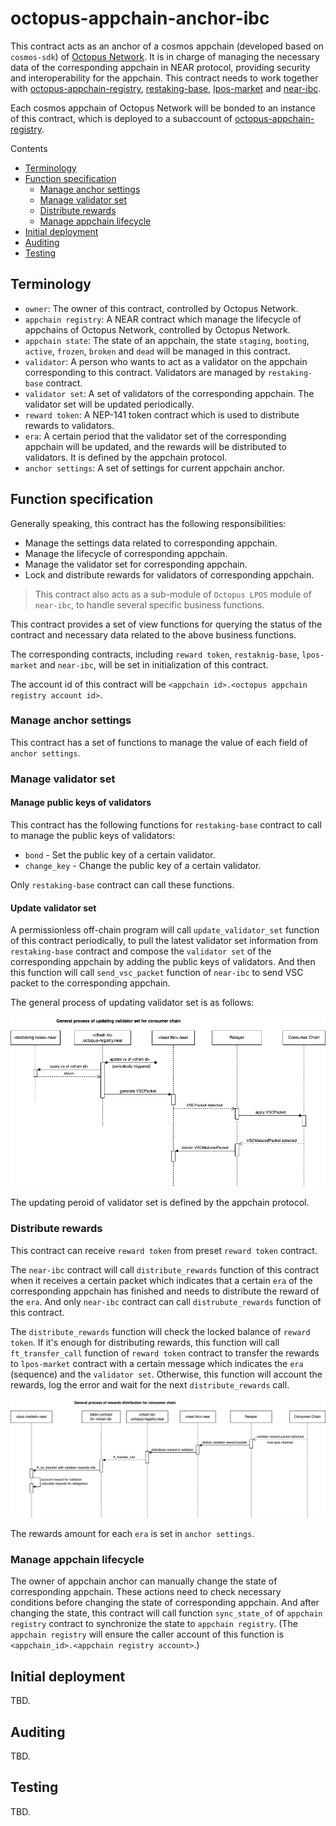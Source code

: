 # octopus-appchain-anchor-ibc

This contract acts as an anchor of a cosmos appchain (developed based on `cosmos-sdk`) of [Octopus Network](https://oct.network). It is in charge of managing the necessary data of the corresponding appchain in NEAR protocol, providing security and interoperability for the appchain. This contract needs to work together with [octopus-appchain-registry](https://github.com/octopus-network/octopus-appchain-registry), [restaking-base](https://github.com/octopus-network/restaking-base.git), [lpos-market](https://github.com/octopus-network/lpos_market.git) and [near-ibc](https://github.com/octopus-network/near-ibc.git).

Each cosmos appchain of Octopus Network will be bonded to an instance of this contract, which is deployed to a subaccount of [octopus-appchain-registry](https://github.com/octopus-network/octopus-appchain-registry).

Contents

* [Terminology](#terminology)
* [Function specification](#function-specification)
  * [Manage anchor settings](#manage-anchor-settings)
  * [Manage validator set](#manage-validator-set)
  * [Distribute rewards](#distribute-rewards)
  * [Manage appchain lifecycle](#manage-appchain-lifecycle)
* [Initial deployment](#initial-deployment)
* [Auditing](#auditing)
* [Testing](#testing)

## Terminology

* `owner`: The owner of this contract, controlled by Octopus Network.
* `appchain registry`: A NEAR contract which manage the lifecycle of appchains of Octopus Network, controlled by Octopus Network.
* `appchain state`: The state of an appchain, the state `staging`, `booting`, `active`, `frozen`, `broken` and `dead` will be managed in this contract.
* `validator`: A person who wants to act as a validator on the appchain corresponding to this contract. Validators are managed by `restaking-base` contract.
* `validator set`: A set of validators of the corresponding appchain. The validator set will be updated periodically.
* `reward token`: A NEP-141 token contract which is used to distribute rewards to validators.
* `era`: A certain period that the validator set of the corresponding appchain will be updated, and the rewards will be distributed to validators. It is defined by the appchain protocol.
* `anchor settings`: A set of settings for current appchain anchor.

## Function specification

Generally speaking, this contract has the following responsibilities:

* Manage the settings data related to corresponding appchain.
* Manage the lifecycle of corresponding appchain.
* Manage the validator set for corresponding appchain.
* Lock and distribute rewards for validators of corresponding appchain.

> This contract also acts as a sub-module of `Octopus LPOS` module of `near-ibc`, to handle several specific business functions.

This contract provides a set of view functions for querying the status of the contract and necessary data related to the above business functions.

The corresponding contracts, including `reward token`, `restaknig-base`, `lpos-market` and `near-ibc`, will be set in initialization of this contract.

The account id of this contract will be `<appchain id>.<octopus appchain registry account id>`.

### Manage anchor settings

This contract has a set of functions to manage the value of each field of `anchor settings`.

### Manage validator set

#### Manage public keys of validators

This contract has the following functions for `restaking-base` contract to call to manage the public keys of validators:

* `bond` - Set the public key of a certain validator.
* `change_key` - Change the public key of a certain validator.

Only `restaking-base` contract can call these functions.

#### Update validator set

A permissionless off-chain program will call `update_validator_set` function of this contract periodically, to pull the latest validator set information from `restaking-base` contract and compose the `validator set` of the corresponding appchain by adding the public keys of validators. And then this function will call `send_vsc_packet` function of `near-ibc` to send VSC packet to the corresponding appchain.

The general process of updating validator set is as follows:

![updating validator set](/images/update-validator-set.png)

The updating peroid of validator set is defined by the appchain protocol.

### Distribute rewards

This contract can receive `reward token` from preset `reward token` contract.

The `near-ibc` contract will call `distribute_rewards` function of this contract when it receives a certain packet which indicates that a certain `era` of the corresponding appchain has finished and needs to distribute the reward of the `era`. And only `near-ibc` contract can call `distrubute_rewards` function of this contract.

The `distribute_rewards` function will check the locked balance of `reward token`. If it's enough for distributing rewards, this function will call `ft_transfer_call` function of `reward token` contract to transfer the rewards to `lpos-market` contract with a certain message which indicates the `era` (sequence) and the `validator set`. Otherwise, this function will account the rewards, log the error and wait for the next `distribute_rewards` call.

![rewards distribution](/images/rewards-distribution.png)

The rewards amount for each `era` is set in `anchor settings`.

### Manage appchain lifecycle

The owner of appchain anchor can manually change the state of corresponding appchain. These actions need to check necessary conditions before changing the state of corresponding appchain. And after changing the state, this contract will call function `sync_state_of` of `appchain registry` contract to synchronize the state to `appchain registry`. (The `appchain registry` will ensure the caller account of this function is `<appchain_id>.<appchain registry account>`.)

## Initial deployment

TBD.

## Auditing

TBD.

## Testing

TBD.
